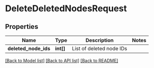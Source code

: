 # DeleteDeletedNodesRequest

## Properties
Name | Type | Description | Notes
------------ | ------------- | ------------- | -------------
**deleted_node_ids** | **int[]** | List of deleted node IDs | 

[[Back to Model list]](../README.md#documentation-for-models) [[Back to API list]](../README.md#documentation-for-api-endpoints) [[Back to README]](../README.md)


